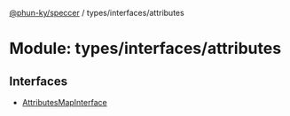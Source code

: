 [@phun-ky/speccer](../README.md) / types/interfaces/attributes

# Module: types/interfaces/attributes

## Interfaces

- [AttributesMapInterface](../interfaces/types_interfaces_attributes.AttributesMapInterface.md)

